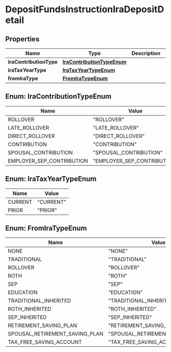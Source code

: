 

# DepositFundsInstructionIraDepositDetail


## Properties

| Name | Type | Description | Notes |
|------------ | ------------- | ------------- | -------------|
|**iraContributionType** | [**IraContributionTypeEnum**](#IraContributionTypeEnum) |  |  |
|**iraTaxYearType** | [**IraTaxYearTypeEnum**](#IraTaxYearTypeEnum) |  |  |
|**fromIraType** | [**FromIraTypeEnum**](#FromIraTypeEnum) |  |  |



## Enum: IraContributionTypeEnum

| Name | Value |
|---- | -----|
| ROLLOVER | &quot;ROLLOVER&quot; |
| LATE_ROLLOVER | &quot;LATE_ROLLOVER&quot; |
| DIRECT_ROLLOVER | &quot;DIRECT_ROLLOVER&quot; |
| CONTRIBUTION | &quot;CONTRIBUTION&quot; |
| SPOUSAL_CONTRIBUTION | &quot;SPOUSAL_CONTRIBUTION&quot; |
| EMPLOYER_SEP_CONTRIBUTION | &quot;EMPLOYER_SEP_CONTRIBUTION&quot; |



## Enum: IraTaxYearTypeEnum

| Name | Value |
|---- | -----|
| CURRENT | &quot;CURRENT&quot; |
| PRIOR | &quot;PRIOR&quot; |



## Enum: FromIraTypeEnum

| Name | Value |
|---- | -----|
| NONE | &quot;NONE&quot; |
| TRADITIONAL | &quot;TRADITIONAL&quot; |
| ROLLOVER | &quot;ROLLOVER&quot; |
| ROTH | &quot;ROTH&quot; |
| SEP | &quot;SEP&quot; |
| EDUCATION | &quot;EDUCATION&quot; |
| TRADITIONAL_INHERITED | &quot;TRADITIONAL_INHERITED&quot; |
| ROTH_INHERITED | &quot;ROTH_INHERITED&quot; |
| SEP_INHERITED | &quot;SEP_INHERITED&quot; |
| RETIREMENT_SAVING_PLAN | &quot;RETIREMENT_SAVING_PLAN&quot; |
| SPOUSAL_RETIREMENT_SAVING_PLAN | &quot;SPOUSAL_RETIREMENT_SAVING_PLAN&quot; |
| TAX_FREE_SAVING_ACCOUNT | &quot;TAX_FREE_SAVING_ACCOUNT&quot; |



